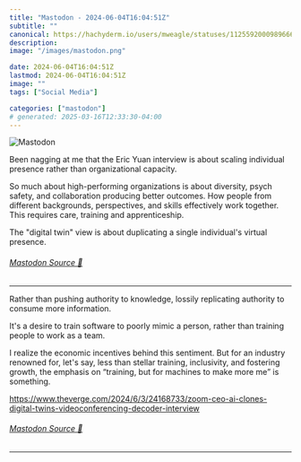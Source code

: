 ```yaml
---
title: "Mastodon - 2024-06-04T16:04:51Z"
subtitle: ""
canonical: https://hachyderm.io/users/mweagle/statuses/112559200098966687
description:
image: "/images/mastodon.png"

date: 2024-06-04T16:04:51Z
lastmod: 2024-06-04T16:04:51Z
image: ""
tags: ["Social Media"]

categories: ["mastodon"]
# generated: 2025-03-16T12:33:30-04:00
---
```

![Mastodon](/images/mastodon.png)

<p>Been nagging at me that the Eric Yuan interview is about scaling individual presence rather than organizational capacity. </p><p>So much about high-performing organizations is about diversity, psych safety, and collaboration producing better outcomes. How people from different backgrounds, perspectives, and skills effectively work together. This requires care, training and apprenticeship.</p><p>The &quot;digital twin&quot; view is about duplicating a single individual&#39;s virtual presence.</p>


###### [Mastodon Source 🐘](https://hachyderm.io/@mweagle/112559200098966687)

___

<p>Rather than pushing authority to knowledge, lossily replicating authority to consume more information.</p><p>It&#39;s a desire to train software to poorly mimic a person, rather than training people to work as a team.</p><p>I realize the economic incentives behind this sentiment. But for an industry renowned for, let&#39;s say, less than stellar training, inclusivity, and fostering growth, the emphasis on “training, but for machines to make more me” is something.</p><p><a href="https://www.theverge.com/2024/6/3/24168733/zoom-ceo-ai-clones-digital-twins-videoconferencing-decoder-interview" target="_blank" rel="nofollow noopener noreferrer" translate="no"><span class="invisible">https://www.</span><span class="ellipsis">theverge.com/2024/6/3/24168733</span><span class="invisible">/zoom-ceo-ai-clones-digital-twins-videoconferencing-decoder-interview</span></a></p>


###### [Mastodon Source 🐘](https://hachyderm.io/@mweagle/112559231769980911)

___
